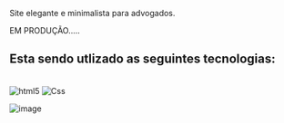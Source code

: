 Site elegante e minimalista para advogados.

EM PRODUÇÃO.....

## Esta sendo utlizado as seguintes  tecnologias:

<div style ="display: inline_block"><br/>
<img align="center" alt="html5" src="https://img.shields.io/badge/HTML5-E34F26?style=for-the-badge&logo=html5&logoColor=white" />
<img align="center" alt="Css" src="https://img.shields.io/badge/CSS3-1572B6?style=for-the-badge&logo=css3&logoColor=white" />

![image](https://github.com/user-attachments/assets/529773b9-b8f8-4e60-91be-811a7738397e)
